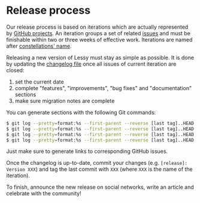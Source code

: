 # Release process

Our release process is based on iterations which are actually represented by
[GitHub projects](https://github.com/marienfressinaud/lessy/projects). An
iteration groups a set of related [issues](https://github.com/marienfressinaud/lessy/issues)
and must be finishable within two or three weeks of effective work. Iterations
are named after [constellations' name](https://en.wikipedia.org/wiki/88_modern_constellations).

Releasing a new version of Lessy must stay as simple as possible. It is done by
updating the [changelog file](../CHANGELOG.md) once all issues of current
iteration are closed:

1. set the current date
2. complete "features", "improvements", "bug fixes" and "documentation"
   sections
3. make sure migration notes are complete

You can generate sections with the following Git commands:

```bash
$ git log --pretty=format:%s --first-parent --reverse [last tag]..HEAD | grep add:
$ git log --pretty=format:%s --first-parent --reverse [last tag]..HEAD | grep imp:
$ git log --pretty=format:%s --first-parent --reverse [last tag]..HEAD | grep fix:
$ git log --pretty=format:%s --first-parent --reverse [last tag]..HEAD | grep doc:
```

Just make sure to generate links to corresponding GitHub issues.

Once the changelog is up-to-date, commit your changes (e.g. `[release]: Version XXX`)
and tag the last commit with `XXX` (where `XXX` is the name of the iteration).

To finish, announce the new release on social networks, write an article and
celebrate with the community!
